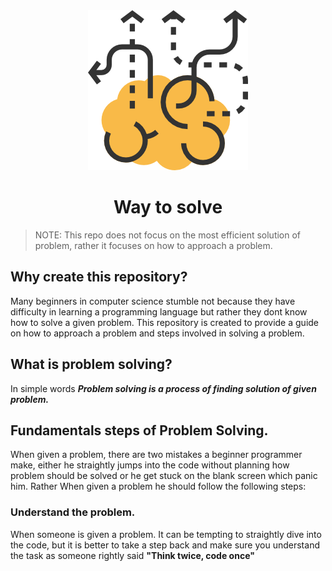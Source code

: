 <div align="center">
    <img src="_assets/brainstorm.png" alt="Image by freepik">
    <h1>Way to solve</h1>
</div>

> NOTE: This repo does not focus on the most efficient solution of problem, rather it focuses on how to approach a problem.

## Why create this repository?
Many beginners in computer science stumble not because they have difficulty in learning a programming language but rather they dont know how to solve a given problem. This repository is created to provide a guide on how to approach a problem and steps involved in solving a problem.

## What is problem solving?
In simple words ***Problem solving is a process of finding solution of given problem.***

## Fundamentals steps of Problem Solving.
When given a problem, there are two mistakes a beginner programmer make, either he straightly jumps into the code without planning how problem should be solved or he get stuck on the blank screen which panic him. Rather When given a problem he should follow the following steps:

### Understand the problem.
When someone is given a problem. It can be tempting to straightly dive into the code, but it is better to take a step back and make sure you understand the task as someone rightly said **"Think twice, code once"**